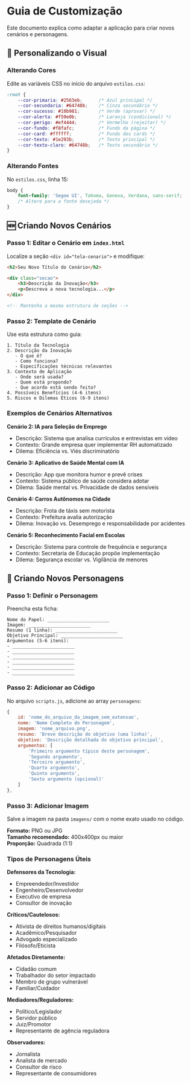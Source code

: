 # Guia de Customização

Este documento explica como adaptar a aplicação para criar novos cenários e personagens.

## 🎨 Personalizando o Visual

### Alterando Cores

Edite as variáveis CSS no início do arquivo `estilos.css`:

```css
:root {
    --cor-primaria: #2563eb;      /* Azul principal */
    --cor-secundaria: #64748b;    /* Cinza secundário */
    --cor-sucesso: #10b981;       /* Verde (aprovar) */
    --cor-alerta: #f59e0b;        /* Laranja (condicional) */
    --cor-perigo: #ef4444;        /* Vermelho (rejeitar) */
    --cor-fundo: #f8fafc;         /* Fundo da página */
    --cor-card: #ffffff;          /* Fundo dos cards */
    --cor-texto: #1e293b;         /* Texto principal */
    --cor-texto-claro: #64748b;   /* Texto secundário */
}
```

### Alterando Fontes

No `estilos.css`, linha 15:

```css
body {
    font-family: 'Segoe UI', Tahoma, Geneva, Verdana, sans-serif;
    /* Altere para a fonte desejada */
}
```

## 🆕 Criando Novos Cenários

### Passo 1: Editar o Cenário em `index.html`

Localize a seção `<div id="tela-cenario">` e modifique:

```html
<h2>Seu Novo Título do Cenário</h2>

<div class="secao">
    <h3>Descrição da Inovação</h3>
    <p>Descreva a nova tecnologia...</p>
</div>

<!-- Mantenha a mesma estrutura de seções -->
```

### Passo 2: Template de Cenário

Use esta estrutura como guia:

```
1. Título da Tecnologia
2. Descrição da Inovação
   - O que é?
   - Como funciona?
   - Especificações técnicas relevantes
3. Contexto de Aplicação
   - Onde será usada?
   - Quem está propondo?
   - Que acordo está sendo feito?
4. Possíveis Benefícios (4-6 itens)
5. Riscos e Dilemas Éticos (6-9 itens)
```

### Exemplos de Cenários Alternativos

**Cenário 2: IA para Seleção de Emprego**
- Descrição: Sistema que analisa currículos e entrevistas em vídeo
- Contexto: Grande empresa quer implementar RH automatizado
- Dilema: Eficiência vs. Viés discriminatório

**Cenário 3: Aplicativo de Saúde Mental com IA**
- Descrição: App que monitora humor e prevê crises
- Contexto: Sistema público de saúde considera adotar
- Dilema: Saúde mental vs. Privacidade de dados sensíveis

**Cenário 4: Carros Autônomos na Cidade**
- Descrição: Frota de táxis sem motorista
- Contexto: Prefeitura avalia autorização
- Dilema: Inovação vs. Desemprego e responsabilidade por acidentes

**Cenário 5: Reconhecimento Facial em Escolas**
- Descrição: Sistema para controle de frequência e segurança
- Contexto: Secretaria de Educação propõe implementação
- Dilema: Segurança escolar vs. Vigilância de menores

## 👥 Criando Novos Personagens

### Passo 1: Definir o Personagem

Preencha esta ficha:

```
Nome do Papel: _______________________
Imagem: _______________________
Resumo (1 linha): _______________________
Objetivo Principal: _______________________
Argumentos (5-6 itens):
- _______________________
- _______________________
- _______________________
- _______________________
- _______________________
- _______________________
```

### Passo 2: Adicionar ao Código

No arquivo `scripts.js`, adicione ao array `personagens`:

```javascript
{
    id: 'nome_do_arquivo_da_imagem_sem_extensao',
    nome: 'Nome Completo do Personagem',
    imagem: 'nome_arquivo.png',
    resumo: 'Breve descrição do objetivo (uma linha)',
    objetivo: 'Descrição detalhada do objetivo principal',
    argumentos: [
        'Primeiro argumento típico deste personagem',
        'Segundo argumento',
        'Terceiro argumento',
        'Quarto argumento',
        'Quinto argumento',
        'Sexto argumento (opcional)'
    ]
},
```

### Passo 3: Adicionar Imagem

Salve a imagem na pasta `imagens/` com o nome exato usado no código.

**Formato:** PNG ou JPG  
**Tamanho recomendado:** 400x400px ou maior  
**Proporção:** Quadrada (1:1)

### Tipos de Personagens Úteis

**Defensores da Tecnologia:**
- Empreendedor/Investidor
- Engenheiro/Desenvolvedor
- Executivo de empresa
- Consultor de inovação

**Críticos/Cautelosos:**
- Ativista de direitos humanos/digitais
- Acadêmico/Pesquisador
- Advogado especializado
- Filósofo/Eticista

**Afetados Diretamente:**
- Cidadão comum
- Trabalhador do setor impactado
- Membro de grupo vulnerável
- Familiar/Cuidador

**Mediadores/Reguladores:**
- Político/Legislador
- Servidor público
- Juiz/Promotor
- Representante de agência reguladora

**Observadores:**
- Jornalista
- Analista de mercado
- Consultor de risco
- Representante de consumidores